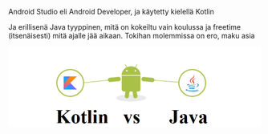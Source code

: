 Android Studio eli Android Developer, ja käytetty kielellä Kotlin

Ja erillisenä Java tyyppinen, mitä on kokeiltu vain koulussa ja freetime (itsenäisesti) mitä ajalle jää aikaan.
Tokihan molemmissa on ero, maku asia

![Alt text](/KotlinVsJava.png?raw=true "None")
